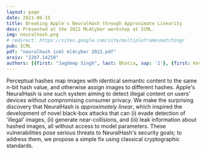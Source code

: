 ```yaml
---
layout: page
date: 2021-06-15
title: Breaking Apple's NeuralHash through Approximate Linearity
desc: Presented at the 2022 ML4Cyber workshop at ICML.
img: neuralhash.png
# redirect: https://sites.google.com/site/multipleframesmatching/
pub: ICML
pdf: "neuralhash icml ml4cyber 2022.pdf"
arxiv: "2207.14258"
authors: [{first: "Jagdeep Singh", last: Bhatia, sup: '1'}, {first: Kevin, last: Meng, sup: '1'}]
---
```


Perceptual hashes map images with identical semantic content to the same n-bit hash value, and otherwise assign images to different hashes. Apple's NeuralHash is one such system aiming to detect illegal content on users' devices without compromising consumer privacy. We make the surprising discovery that NeuralHash is *approximately linear*, which inspired the development of novel black-box attacks that can (i) evade detection of 'illegal' images, (ii) generate near-collisions, and (iii) leak information about hashed images, all without access to model parameters. These vulnerabilities pose serious threats to NeuralHash's security goals; to address them, we propose a simple fix using classical cryptographic standards.